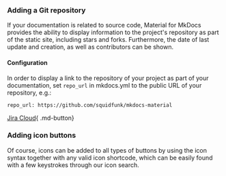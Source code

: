 ### Adding a Git repository
If your documentation is related to source code, Material for MkDocs provides the ability to display information to the project's repository as part of the static site, including stars and forks. Furthermore, the date of last update and creation, as well as contributors can be shown.
#### Configuration
In order to display a link to the repository of your project as part of your documentation, set ```repo_url``` in mkdocs.yml to the public URL of your repository, e.g.:

```repo_url: https://github.com/squidfunk/mkdocs-material```

[Jira Cloud](#){ .md-button}
### Adding icon buttons
Of course, icons can be added to all types of buttons by using the icon syntax together with any valid icon shortcode, which can be easily found with a few keystrokes through our icon search.
<!-- [Send :fontawesome-solid-paper-plane:](#){ .md-button } -->